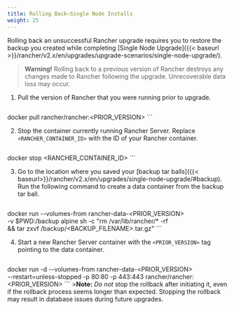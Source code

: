 ```yaml
---
title: Rolling Back—Single Node Installs
weight: 25
---
```


Rolling back an unsuccessful Rancher upgrade requires you to
restore the backup you created while completing [Single Node Upgrade]({{< baseurl >}}/rancher/v2.x/en/upgrades/upgrade-scenarios/single-node-upgrade/).

>**Warning!** Rolling back to a previous version of Rancher destroys any changes made to Rancher following the upgrade. Unrecoverable data loss may occur.

1. Pull the version of Rancher that you were running prior to upgrade.

    ```
docker pull rancher/rancher:<PRIOR_VERSION>
    ```

2. Stop the container currently running Rancher Server. Replace `<RANCHER_CONTAINER_ID>` with the ID of your Rancher container.

    ```
docker stop <RANCHER_CONTAINER_ID>
    ```

3. Go to the location where you saved your [backup tar balls]({{< baseurl>}}/rancher/v2.x/en/upgrades/single-node-upgrade/#backup). Run the following command to create a data container from the backup tar ball.

     ```
docker run  --volumes-from rancher-data-<PRIOR_VERSION> \
   -v $PWD:/backup alpine sh -c "rm /var/lib/rancher/* -rf  \
   && tar zxvf /backup/<BACKUP_FILENAME>.tar.gz"
     ```

4. Start a new Rancher Server container with the `<PRIOR_VERSION>` tag pointing to the data container.
    ```
docker run -d --volumes-from rancher-data-<PRIOR_VERSION> \
  --restart=unless-stopped -p 80:80 -p 443:443 rancher/rancher:<PRIOR_VERSION>
    ```
    >**Note:** _Do not_ stop the rollback after initiating it, even if the rollback process seems longer than expected. Stopping the rollback may result in database issues during future upgrades.
